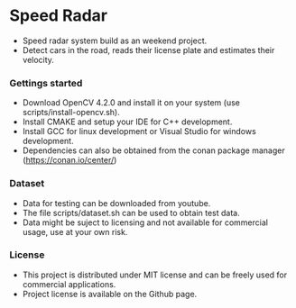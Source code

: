# Speed Radar
 - Speed radar system build as an weekend project.
 - Detect cars in the road, reads their license plate and estimates their velocity.

### Gettings started

- Download OpenCV 4.2.0 and install it on your system (use scripts/install-opencv.sh).
- Install CMAKE and setup your IDE for C++ development.
- Install GCC for linux development or Visual Studio for windows development.
- Dependencies can also be obtained from the conan package manager (https://conan.io/center/)


### Dataset
 - Data for testing can be downloaded from youtube.
 - The file scripts/dataset.sh can be used to obtain test data.
 - Data might be suject to licensing and not available for commercial usage, use at your own risk.

### License
- This project is distributed under MIT license and can be freely used for commercial applications.
- Project license is available on the Github page.


